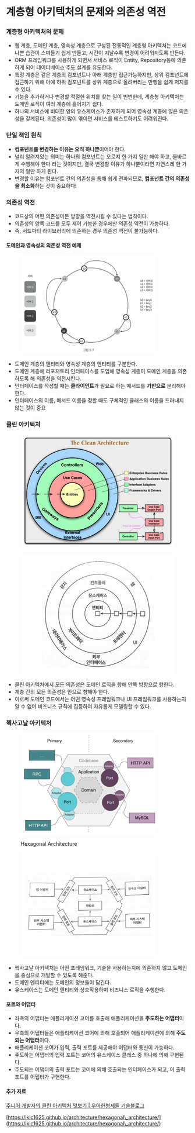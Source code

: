 # 계층형 아키텍처의 문제와 의존성 역전

### 계층형 아키텍처의 문제

* 웹 계층, 도메인 계층, 영속성 계층으로 구성된 전통적인 계층형 아키텍처는 코드에 나쁜 습관이 스며들기 쉽게 만들고, 시간이 지날수록 변경이 어려워지도록 만든다.
* ORM 프레임워크를 사용하게 되면서 서비스 로직이 Entity, Repository등에 의존하게 되어 데이터베이스 주도 설계를 유도한다.
* 특정 계층은 같은 계층의 컴포넌트나 아래 계층만 접근가능하지만, 상위 컴포넌트에 접근하기 위해 아예 하위 컴포넌트를 상위 계층으로 올려버리는 만행을 쉽게 저지를 수 있다.
* 기능을 추가하거나 변경할 적절한 위치를 찾는 일이 빈번한데, 계층형 아키텍처는 도메인 로직이 여러 계층에 흩어지기 쉽다.
* 하나의 서비스에 비대한 양의 유스케이스가 존재하게 되어 영속성 계층에 많은 의존성을 갖게된다. 의존성이 많이 엮이면 서비스를 테스트하기도 어려워진다.

### 단일 책임 원칙

* **컴포넌트를 변경하는 이유는 오직 하나뿐**이어야 한다.
* 널리 알려져있는 의미는 하나의 컴포넌트는 오로지 한 가지 일만 해야 하고, 올바르게 수행해야 한다 라는 것이지만, 결국 변경할 이유가 하나뿐이라면 자연스레 한 가지의 일만 하게 된다.
* 변경할 이유는 컴포넌트 간의 의존성을 통해 쉽게 전파되므로, **컴포넌트 간의 의존성을 최소화**하는 것이 중요하다!

### 의존성 역전

* 코드상의 어떤 의존성이든 방향을 역전시킬 수 있다는 법칙이다.
* 의존성의 양쪽 코드를 모두 제어 가능한 경우에만 의존성 역전이 가능하다.
* 즉, 서드파티 라이브러리에 의존하는 경우 의존성 역전이 불가능하다.

#### 도메인과 영속성의 의존성 역전 예제

<figure><img src="../../../.gitbook/assets/image (11) (1) (1).png" alt="" width="375"><figcaption></figcaption></figure>

* 도메인 계층의 엔티티와 영속성 계층의 엔티티를 구분한다.
* 도메인 계층에 리포지토리 인터페이스를 도입해 영속성 계층이 도메인 계층을 의존하도록 해 의존성을 역전시킨다.
* 인터페이스를 작성할 때는 **클라이언트**가 필요로 하는 메서드를 **기반으로** 분리해야 한다.
* 인터페이스의 이름, 메서드 이름을 정할 때도 구체적인 클래스의 이름을 드러내지 않는 것이 중요

### 클린 아키텍처

<figure><img src="../../../.gitbook/assets/image (13) (1) (1) (1).png" alt=""><figcaption></figcaption></figure>

<figure><img src="../../../.gitbook/assets/image (12) (1) (1) (1).png" alt="" width="563"><figcaption></figcaption></figure>

* 클린 아키텍처에서 모든 의존성은 도메인 로직을 향해 안쪽 방향으로 향한다.
* 계층 간의 모든 의존성은 안으로 향해야 한다.
* 이로써 도메인 코드에서는 어떤 영속성 프레임워크나 UI 프레임워크를 사용하는지 알 수 없어 비즈니스 규칙에 집중하여 자유롭게 모델링할 수 있다.

### 헥사고날 아키텍처

<figure><img src="../../../.gitbook/assets/Untitled (4).png" alt="" width="375"><figcaption><p>Hexagonal Architecture</p></figcaption></figure>

<figure><img src="../../../.gitbook/assets/image (2) (1) (1) (1) (1) (1) (1) (1) (1) (1) (1) (1) (1) (1) (1) (1).png" alt="" width="375"><figcaption></figcaption></figure>

* 헥사고날 아키텍처는 어떤 프레임워크, 기술을 사용하는지에 의존하지 않고 도메인을 중심으로 개발할 수 있도록 해준다.
* 도메인 엔티티에는 도메인의 정보들이 담긴다.
* 유스케이스는 도메인 엔티티와 상호작용하며 비즈니스 로직을 수행한다.

#### 포트와 어댑터

* 좌측의 어댑터는 애플리케이션 코어를 호출해 애플리케이션을 **주도하는 어댑터**이다.
* 우측의 어댑터들은 애플리케이션 코어에 의해 호출되어 애플리케이션에 의해 **주도되는 어댑터**이다.
* 애플리케이션 코어가 입력, 출력 포트를 제공해야 어댑터와 통신이 가능하다.
* 주도하는 어댑터의 입력 포트는 코어의 유스케이스 클래스 중 하나에 의해 구현된다.
* 주도되는 어댑터의 출력 포트는 코어에 의해 호출되는 인터페이스가 되고, 이 출력 포트를 어댑터가 구현한다.



#### 추가 자료

[주니어 개발자의 클린 아키텍처 맛보기 | 우아한형제들 기술블로그](https://techblog.woowahan.com/2647/)

[https://lkic1625.github.io/architecture/hexagonal\_architecture/](https://lkic1625.github.io/architecture/hexagonal\_architecture/)
